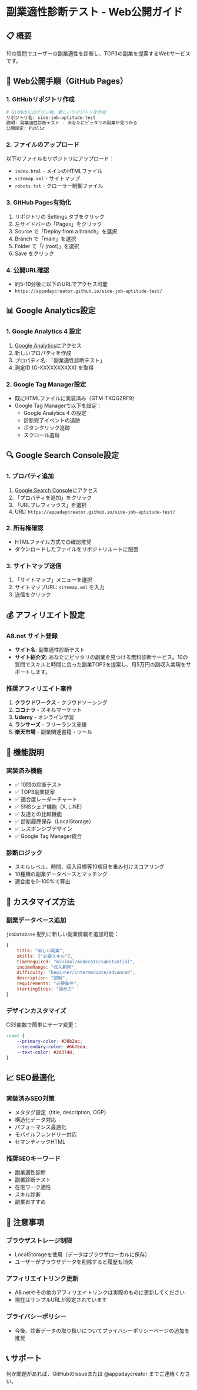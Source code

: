 # 副業適性診断テスト - Web公開ガイド

## 📋 概要
10の質問でユーザーの副業適性を診断し、TOP3の副業を提案するWebサービスです。

## 🚀 Web公開手順（GitHub Pages）

### 1. GitHubリポジトリ作成
```bash
# GitHubにログイン後、新しいリポジトリを作成
リポジトリ名: side-job-aptitude-test
説明: 副業適性診断テスト - あなたにピッタリの副業が見つかる
公開設定: Public
```

### 2. ファイルのアップロード
以下のファイルをリポジトリにアップロード：
- `index.html` - メインのHTMLファイル
- `sitemap.xml` - サイトマップ
- `robots.txt` - クローラー制御ファイル

### 3. GitHub Pages有効化
1. リポジトリの Settings タブをクリック
2. 左サイドバーの「Pages」をクリック
3. Source で「Deploy from a branch」を選択
4. Branch で「main」を選択
5. Folder で「/ (root)」を選択
6. Save をクリック

### 4. 公開URL確認
- 約5-10分後に以下のURLでアクセス可能
- `https://appadaycreator.github.io/side-job-aptitude-test/`

## 📊 Google Analytics設定

### 1. Google Analytics 4 設定
1. [Google Analytics](https://analytics.google.com/)にアクセス
2. 新しいプロパティを作成
3. プロパティ名: 「副業適性診断テスト」
4. 測定ID (G-XXXXXXXXXX) を取得

### 2. Google Tag Manager設定
- 既にHTMLファイルに実装済み（GTM-TXQGZRF9）
- Google Tag Managerで以下を設定：
  - Google Analytics 4 の設定
  - 診断完了イベントの追跡
  - ボタンクリック追跡
  - スクロール追跡

## 🔍 Google Search Console設定

### 1. プロパティ追加
1. [Google Search Console](https://search.google.com/search-console/)にアクセス
2. 「プロパティを追加」をクリック
3. 「URLプレフィックス」を選択
4. URL: `https://appadaycreator.github.io/side-job-aptitude-test/`

### 2. 所有権確認
- HTMLファイル方式での確認推奨
- ダウンロードしたファイルをリポジトリルートに配置

### 3. サイトマップ送信
1. 「サイトマップ」メニューを選択
2. サイトマップURL: `sitemap.xml` を入力
3. 送信をクリック

## 💰 アフィリエイト設定

### A8.net サイト登録
- **サイト名**: 副業適性診断テスト
- **サイト紹介文**: あなたにピッタリの副業を見つける無料診断サービス。10の質問でスキルと時間に合った副業TOP3を提案し、月5万円の副収入実現をサポートします。

### 推奨アフィリエイト案件
1. **クラウドワークス** - クラウドソーシング
2. **ココナラ** - スキルマーケット  
3. **Udemy** - オンライン学習
4. **ランサーズ** - フリーランス支援
5. **楽天市場** - 副業関連書籍・ツール

## 📱 機能説明

### 実装済み機能
- ✅ 10問の診断テスト
- ✅ TOP3副業提案
- ✅ 適合度レーダーチャート
- ✅ SNSシェア機能（X, LINE）
- ✅ 友達との比較機能
- ✅ 診断履歴保存（LocalStorage）
- ✅ レスポンシブデザイン
- ✅ Google Tag Manager統合

### 診断ロジック
- スキルレベル、時間、収入目標等10項目を重み付けスコアリング
- 10種類の副業データベースとマッチング
- 適合度を0-100%で算出

## 🔧 カスタマイズ方法

### 副業データベース追加
`jobDatabase` 配列に新しい副業情報を追加可能：
```javascript
{
    title: "新しい副業",
    skills: ["必要スキル"],
    timeRequired: "minimal/moderate/substantial",
    incomeRange: "収入範囲",
    difficulty: "beginner/intermediate/advanced",
    description: "説明",
    requirements: "必要条件",
    startingSteps: "始め方"
}
```

### デザインカスタマイズ
CSS変数で簡単にテーマ変更：
```css
:root {
    --primary-color: #38b2ac;
    --secondary-color: #667eea;
    --text-color: #2d3748;
}
```

## 📈 SEO最適化

### 実装済みSEO対策
- メタタグ設定（title, description, OGP）
- 構造化データ対応
- パフォーマンス最適化
- モバイルフレンドリー対応
- セマンティックHTML

### 推奨SEOキーワード
- 副業適性診断
- 副業診断テスト  
- 在宅ワーク適性
- スキル診断
- 副業おすすめ

## 🚨 注意事項

### ブラウザストレージ制限
- LocalStorageを使用（データはブラウザローカルに保存）
- ユーザーがブラウザデータを削除すると履歴も消失

### アフィリエイトリンク更新
- A8.netやその他のアフィリエイトリンクは実際のものに更新してください
- 現在はサンプルURLが設定されています

### プライバシーポリシー
- 今後、診断データの取り扱いについてプライバシーポリシーページの追加を推奨

## 📞 サポート
何か問題があれば、GitHubのIssueまたは @appadaycreator までご連絡ください。